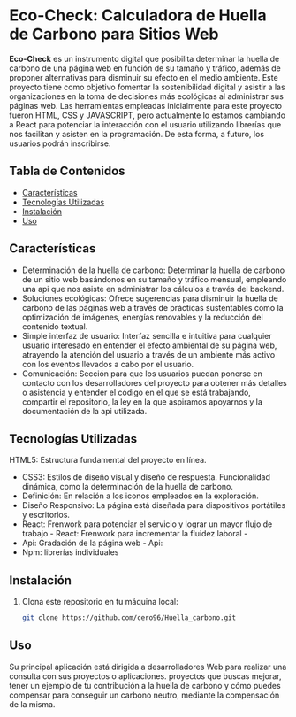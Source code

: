 # Eco-Check: Calculadora de Huella de Carbono para Sitios Web

**Eco-Check** es un instrumento digital que posibilita determinar la huella de carbono de una página web en función de su tamaño y tráfico, además de proponer alternativas para disminuir su efecto en el medio ambiente. Este proyecto tiene como objetivo fomentar la sostenibilidad digital y asistir a las organizaciones en la toma de decisiones más ecológicas al administrar sus páginas web. Las herramientas empleadas inicialmente para este proyecto fueron HTML, CSS y JAVASCRIPT, pero actualmente lo estamos cambiando a React para potenciar la interacción con el usuario utilizando librerías que nos facilitan y asisten en la programación. De esta forma, a futuro, los usuarios podrán inscribirse. 

## Tabla de Contenidos

- [Características](#características)
- [Tecnologías Utilizadas](#tecnologías-utilizadas)
- [Instalación](#instalación)
- [Uso](#uso)

## Características

- Determinación de la huella de carbono: Determinar la huella de carbono de un sitio web basándonos en su tamaño y tráfico mensual, empleando una api que nos asiste en administrar los cálculos a través del backend.
- Soluciones ecológicas: Ofrece sugerencias para disminuir la huella de carbono de las páginas web a través de prácticas sustentables como la optimización de imágenes, energías renovables y la reducción del contenido textual.
- Simple interfaz de usuario: Interfaz sencilla e intuitiva para cualquier usuario interesado en entender el efecto ambiental de su página web, atrayendo la atención del usuario a través de un ambiente más activo con los eventos llevados a cabo por el usuario. 
- Comunicación: Sección para que los usuarios puedan ponerse en contacto con los desarrolladores del proyecto para obtener más detalles o asistencia y entender el código en el que se está trabajando, compartir el repositorio, la ley en la que aspiramos apoyarnos y la documentación de la api utilizada. 

## Tecnologías Utilizadas
HTML5: Estructura fundamental del proyecto en línea.
- CSS3: Estilos de diseño visual y diseño de respuesta.
 Funcionalidad dinámica, como la determinación de la huella de carbono.
- Definición: En relación a los iconos empleados en la exploración.
- Diseño Responsivo: La página está diseñada para dispositivos portátiles y escritorios.
- React: Frenwork para potenciar el servicio y lograr un mayor flujo de trabajo - React: Frenwork para incrementar la fluidez laboral - 
- Api: Gradación de la página web - Api:
- Npm: librerías individuales
## Instalación

1. Clona este repositorio en tu máquina local:
   ```bash
   git clone https://github.com/cero96/Huella_carbono.git
## Uso 

  Su principal aplicación está dirigida a desarrolladores Web para realizar una consulta con sus proyectos o aplicaciones. 
  proyectos que buscas mejorar, tener un ejemplo de tu contribución a la huella de carbono y cómo puedes compensar para conseguir un carbono neutro, mediante la compensación de la misma. 

